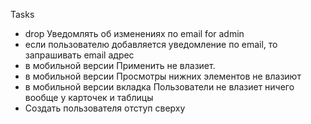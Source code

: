 Tasks
  - drop Уведомлять об изменениях по email for admin
  - если пользователю добавляется уведомление по email, то запрашивать email адрес
  - в мобильной версии Применить не влазиет.
  - в мобильной версии Просмотры нижних элементов не влазиют
  - в мобильной версии вкладка Пользователи не влазиет ничего вообще у карточек и таблицы
  - Создать пользователя отступ сверху